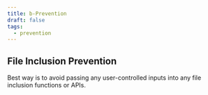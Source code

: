 ```yaml
---
title: b-Prevention
draft: false
tags:
  - prevention
---
```

## File Inclusion Prevention

Best way is to avoid passing any user-controlled inputs into any file inclusion functions or APIs.

